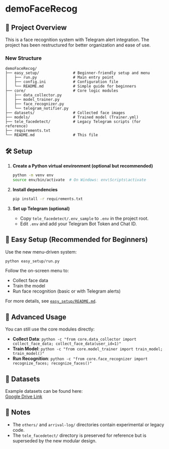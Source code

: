 # demoFaceRecog

## 🚀 Project Overview

This is a face recognition system with Telegram alert integration. The project has been restructured for better organization and ease of use.

### New Structure

```
demoFaceRecog/
├── easy_setup/               # Beginner-friendly setup and menu
│   ├── run.py                # Main entry point
│   ├── config.ini            # Configuration file
│   └── README.md             # Simple guide for beginners
├── core/                     # Core logic modules
│   ├── data_collector.py
│   ├── model_trainer.py
│   ├── face_recognizer.py
│   └── telegram_notifier.py
├── datasets/                 # Collected face images
├── models/                   # Trained model (Trainer.yml)
├── tele_facedetect/          # Legacy Telegram scripts (for reference)
├── requirements.txt
└── README.md                 # This file
```

## 🛠 Setup

1. **Create a Python virtual environment (optional but recommended)**

   ```bash
   python -m venv env
   source env/bin/activate  # On Windows: env\Scripts\activate
   ```

2. **Install dependencies**

   ```bash
   pip install -r requirements.txt
   ```

3. **Set up Telegram (optional)**
   - Copy `tele_facedetect/.env_sample` to `.env` in the project root.
   - Edit `.env` and add your Telegram Bot Token and Chat ID.

## 🧩 Easy Setup (Recommended for Beginners)

Use the new menu-driven system:

```bash
python easy_setup/run.py
```

Follow the on-screen menu to:

- Collect face data
- Train the model
- Run face recognition (basic or with Telegram alerts)

For more details, see [`easy_setup/README.md`](easy_setup/README.md:1).

## 🧠 Advanced Usage

You can still use the core modules directly:

- **Collect Data**: `python -c "from core.data_collector import collect_face_data; collect_face_data(user_id=1)"`
- **Train Model**: `python -c "from core.model_trainer import train_model; train_model()"`
- **Run Recognition**: `python -c "from core.face_recognizer import recognize_faces; recognize_faces()"`

## 📂 Datasets

Example datasets can be found here:  
[Google Drive Link](https://drive.google.com/file/d/1Uo808jFDhK97ae7zPob7KiKHU6pBl2Wv/view?usp=sharing)

## 📝 Notes

- The `others/` and `arrival-log/` directories contain experimental or legacy code.
- The `tele_facedetect/` directory is preserved for reference but is superseded by the new modular design.
